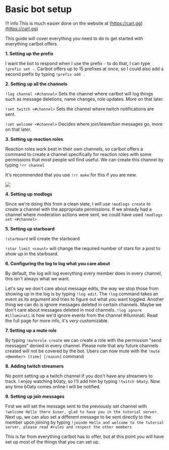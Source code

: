 # Basic bot setup

!!! info
    This is much easier done on the website at [https://carl.gg](https://carl.gg)

This guide will cover everything you need to do to get started with everything carlbot offers.

**1. Setting up the prefix**

I want the bot to respond when I use the prefix `-` to do that, I can type `!prefix set -`. Carlbot offers up to 15 prefixes at once, so I could also add a second prefix by typing `!prefix add .`

**2. Setting up all the channels**

`!log channel <#channel>` Sets the channel where carlbot will log things such as message deletions, name changes, role updates. More on that later.

`!set twitch <#channel>` Sets the channel where twitch notifications are sent.

`!set welcome <#channel>` Decides where join/leave/ban messages go, more on that later.

**3. Setting up reaction roles**

Reaction roles work best in their own channels, so carlbot offers a command to create a channel specifically for reaction roles with some permissions that most people will find useful. We can create this channel by typing `!rr channel`

It's recommended that you use `!rr make` for this if you are new.

![](https://i.imgur.com/W2KAAPa.png)

**4. Setting up modlogs**

Since we're doing this from a clean slate, I will use `!modlogs create` to create a channel with the appropriate permissions. If we already had a channel where moderation actions were sent, we could have used `!modlogs set <#channel>`

**5. Setting up starboard**

`!starboard` will create the starboard

`!star limit <count>` will change the required number of stars for a post to show up in the starboard.

**6. Configuring the log to log what you care about**

By default, the log will log everything every member does in every channel, this isn't always what we want.

Let's say we don't care about message edits, the way we stop those from showing up in the log is by typing `!log edit`. The `!log` command takes an event as its argument and tries to figure out what you want toggled. Another thing we can do is ignore messages deleted in certain channels. Maybe we don't care about messages deleted in mod channels. `!log ignore #illuminati` is how we'd ignore events from the channel \#illuminati. Read the full page for more info, it's _very_ customizable.

**7. Setting up a mute role**

By typing `!muterole create` we can create a role with the permission "send messages" denied in every channel. Please note that any future channels created will not be covered by the bot. Users can now mute with the `!mute <@member> [time] [reason]` command

**8. Adding twitch streamers**

No point setting up a twitch channel if you don't have any streamers to track. I enjoy watching b0aty, so I'll add him by typing `!twitch b0aty`. Now any time b0aty comes online I will be notified.

**9. Setting up join messages**

First we will set the message sent to the previously set channel with `!welcome Hello there $user, glad to have you in the tutorial server`. Next up, we can also set a different message to be sent directly to the member upon joining by typing `!joindm Hello and welcome to the tutorial server, please read #rules and respect the other members`

This is far from everything carlbot has to offer, but at this point you will have set up most of the things that you can set up.

